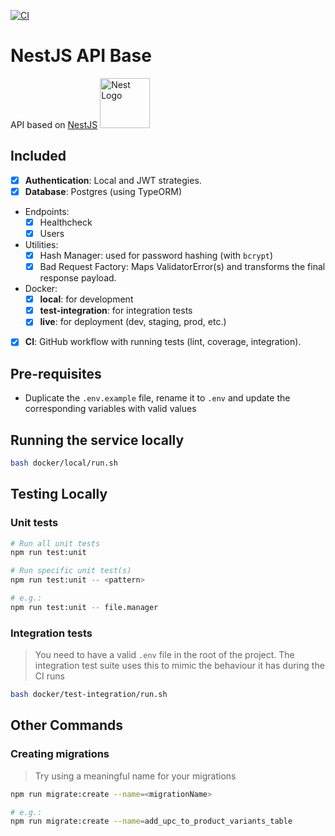 [![CI](https://github.com/iniva/nestjs-api-base/actions/workflows/ci.yml/badge.svg)](https://github.com/iniva/nestjs-api-base/actions/workflows/ci.yml)

# NestJS API Base
API based on [NestJS](https://nestjs.com) <img src="https://nestjs.com/img/logo_text.svg" width="80" alt="Nest Logo" />

## Included
- [x] **Authentication**: Local and JWT strategies.
- [x] **Database**: Postgres (using TypeORM)
- Endpoints:
  - [x] Healthcheck
  - [x] Users
- Utilities:
  - [x] Hash Manager: used for password hashing (with `bcrypt`)
  - [x] Bad Request Factory: Maps ValidatorError(s) and transforms the final response payload.
- Docker:
  - [x] **local**: for development
  - [x] **test-integration**: for integration tests
  - [x] **live**: for deployment (dev, staging, prod, etc.)
- [x] **CI**: GitHub workflow with running tests (lint, coverage, integration).

## Pre-requisites
- Duplicate the `.env.example` file, rename it to `.env` and update the corresponding variables with valid values

## Running the service locally
```sh
bash docker/local/run.sh
```

## Testing Locally
### Unit tests
```sh
# Run all unit tests
npm run test:unit

# Run specific unit test(s)
npm run test:unit -- <pattern>

# e.g.:
npm run test:unit -- file.manager
```

### Integration tests
> You need to have a valid `.env` file in the root of the project. The integration test suite uses this to mimic the behaviour it has during the CI runs
```sh
bash docker/test-integration/run.sh
```

## Other Commands
### Creating migrations
> Try using a meaningful name for your migrations
```sh
npm run migrate:create --name=<migrationName>

# e.g.:
npm run migrate:create --name=add_upc_to_product_variants_table
```
